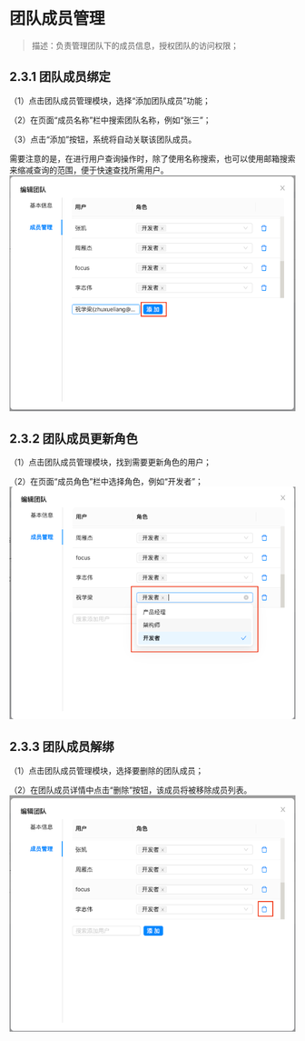 # 团队成员管理

> 描述：负责管理团队下的成员信息，授权团队的访问权限；

## 2.3.1 团队成员绑定

（1）点击团队成员管理模块，选择“添加团队成员”功能；

（2）在页面“成员名称”栏中搜索团队名称，例如“张三”；

（3）点击“添加”按钮，系统将自动关联该团队成员。

需要注意的是，在进行用户查询操作时，除了使用名称搜索，也可以使用邮箱搜索来缩减查询的范围，便于快速查找所需用户。
![](.组织团队管理_images/3d922f12.png)<br/>

## 2.3.2 团队成员更新角色

（1）点击团队成员管理模块，找到需要更新角色的用户；

（2）在页面“成员角色”栏中选择角色，例如“开发者”；
![](.组织团队管理_images/bd36e47c.png)<br/>

## 2.3.3 团队成员解绑

（1）点击团队成员管理模块，选择要删除的团队成员；

（2）在团队成员详情中点击“删除”按钮，该成员将被移除成员列表。
![](.组织团队管理_images/ab0b86b7.png)<br/>
